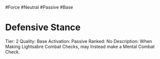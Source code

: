 #Force 
#Neutral 
#Passive 
#Base
# Defensive Stance
Tier: 2
Quality: Base
Activation: Passive
Ranked: No
Description: When Making Lightsabre Combat Checks, may Instead make a Mental Combat Check.